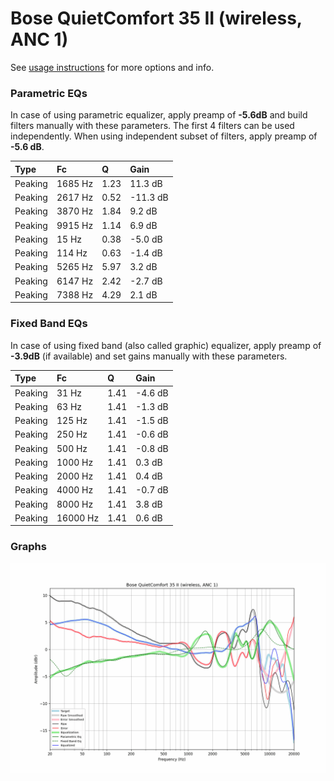 # Bose QuietComfort 35 II (wireless, ANC 1)
See [usage instructions](https://github.com/jaakkopasanen/AutoEq#usage) for more options and info.

### Parametric EQs
In case of using parametric equalizer, apply preamp of **-5.6dB** and build filters manually
with these parameters. The first 4 filters can be used independently.
When using independent subset of filters, apply preamp of **-5.6 dB**.

| Type    | Fc      |    Q | Gain     |
|:--------|:--------|:-----|:---------|
| Peaking | 1685 Hz | 1.23 | 11.3 dB  |
| Peaking | 2617 Hz | 0.52 | -11.3 dB |
| Peaking | 3870 Hz | 1.84 | 9.2 dB   |
| Peaking | 9915 Hz | 1.14 | 6.9 dB   |
| Peaking | 15 Hz   | 0.38 | -5.0 dB  |
| Peaking | 114 Hz  | 0.63 | -1.4 dB  |
| Peaking | 5265 Hz | 5.97 | 3.2 dB   |
| Peaking | 6147 Hz | 2.42 | -2.7 dB  |
| Peaking | 7388 Hz | 4.29 | 2.1 dB   |

### Fixed Band EQs
In case of using fixed band (also called graphic) equalizer, apply preamp of **-3.9dB**
(if available) and set gains manually with these parameters.

| Type    | Fc       |    Q | Gain    |
|:--------|:---------|:-----|:--------|
| Peaking | 31 Hz    | 1.41 | -4.6 dB |
| Peaking | 63 Hz    | 1.41 | -1.3 dB |
| Peaking | 125 Hz   | 1.41 | -1.5 dB |
| Peaking | 250 Hz   | 1.41 | -0.6 dB |
| Peaking | 500 Hz   | 1.41 | -0.8 dB |
| Peaking | 1000 Hz  | 1.41 | 0.3 dB  |
| Peaking | 2000 Hz  | 1.41 | 0.4 dB  |
| Peaking | 4000 Hz  | 1.41 | -0.7 dB |
| Peaking | 8000 Hz  | 1.41 | 3.8 dB  |
| Peaking | 16000 Hz | 1.41 | 0.6 dB  |

### Graphs
![](./Bose%20QuietComfort%2035%20II%20(wireless,%20ANC%201).png)